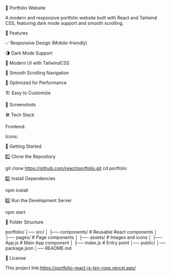 🚀 Portfolio Website





A modern and responsive portfolio website built with React and Tailwind CSS, featuring dark mode support and smooth scrolling.

🌟 Features

✅ Responsive Design (Mobile-friendly)

🌗 Dark Mode Support

🎨 Modern UI with TailwindCSS

🔄 Smooth Scrolling Navigation

🚀 Optimized for Performance

🏗️ Easy to Customize

📸 Screenshots



🛠️ Tech Stack

Frontend:  

Icons: 

🚀 Getting Started

1️⃣ Clone the Repository

git clone https://github.com/react/portfolio.git
cd portfolio

2️⃣ Install Dependencies

npm install

3️⃣ Run the Development Server

npm start

📂 Folder Structure

portfolio/
│── src/
│   ├── components/   # Reusable React components
│   ├── pages/        # Page components
│   ├── assets/       # Images and icons
│   ├── App.js        # Main App component
│   ├── index.js      # Entry point
│── public/
│── package.json
│── README.md

📜 License

This project link:https://portfolio-react-js-ten-rose.vercel.app/
